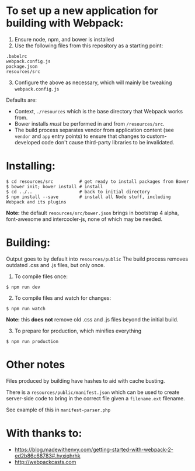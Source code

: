 # To set up a new application for building with Webpack:

1. Ensure node, npm, and bower is installed
2. Use the following files from this repository as a starting point:  
```
.babelrc
webpack.config.js
package.json
resources/src
```
3. Configure the above as necessary, which will mainly be tweaking `webpack.config.js`

Defaults are:
- Context, `./resources` which is the base directory that Webpack works from.
- Bower installs *must* be performed in and from `/resources/src`.
- The build process separates vendor from application content (see `vendor` and `app` entry points) to ensure that
changes to custom-developed code don't cause third-party libraries to be invalidated.

# Installing:
```
$ cd resources/src          # get ready to install packages from Bower
$ bower init; bower install # install
$ cd ../..                  # back to initial directory
$ npm install --save        # install all Node stuff, including Webpack and its plugins
``` 
**Note:** the default `resources/src/bower.json` brings in bootstrap 4 alpha, font-awesome and intercooler-js, none of which may be needed.

# Building:
Output goes to by default into `resources/public`
The build process removes outdated .css and .js files, but only once.

1. To compile files once:
```
$ npm run dev
```
2. To compile files and watch for changes:
```
$ npm run watch
```
**Note:** this **does not** remove old .css and .js files beyond the initial build.

3. To prepare for production, which minifies everything
```
$ npm run production
```
# Other notes

Files produced by building have hashes to aid with cache busting.

There is a `resources/public/manifest.json` which can be used to create server-side code to bring in the correct file given a `filename.ext` filename.

See example of this in `manifest-parser.php`

# With thanks to:

- https://blog.madewithenvy.com/getting-started-with-webpack-2-ed2b86c68783#.hyxiqhrhk
- http://webpackcasts.com